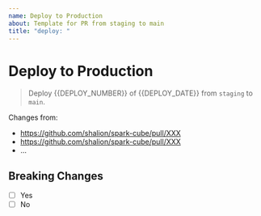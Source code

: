 ```yaml
---
name: Deploy to Production
about: Template for PR from staging to main
title: "deploy: "
---
```


# Deploy to Production

> Deploy {{DEPLOY_NUMBER}} of {{DEPLOY_DATE}} from `staging` to `main`.

Changes from:
<!-- List the related PRs merged into staging -->
- https://github.com/shalion/spark-cube/pull/XXX
- https://github.com/shalion/spark-cube/pull/XXX
- ...

## Breaking Changes

<!-- Indicate if there are any breaking changes. If yes, explain the impact. -->
- [ ] Yes
- [ ] No
